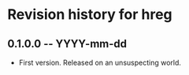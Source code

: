 # Revision history for hreg

## 0.1.0.0 -- YYYY-mm-dd

* First version. Released on an unsuspecting world.
